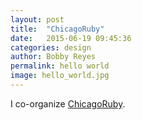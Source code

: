 ```yaml
---
layout: post
title:  "ChicagoRuby"
date:   2015-06-19 09:45:36
categories: design
author: Bobby Reyes
permalink: hello world
image: hello_world.jpg
---
```


I co-organize <a href="http://www.chicagoruby.org/">ChicagoRuby</a>.